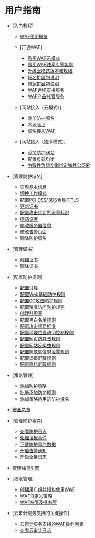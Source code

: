# 用户指南

-   [入门教程]
    -   [WAF使用概览](WAF使用概览.md)
    -   [开通WAF]
        -   [购买WAF云模式](购买WAF云模式.md)
        -   [购买WAF独享引擎实例](购买WAF独享引擎实例.md)
        -   [升级云模式版本和规格](升级云模式版本和规格.md)
        -   [域名扩展包说明](域名扩展包说明.md)
        -   [带宽扩展包说明](带宽扩展包说明.md)
        -   [WAF远程支持服务](WAF远程支持服务.md)
        -   [WAF产品托管服务](WAF产品托管服务.md)

    -   [网站接入（云模式）]
        -   [添加防护域名](添加防护域名.md)
        -   [本地验证](本地验证.md)
        -   [域名接入WAF](域名接入WAF.md)

    -   [网站接入（独享模式）]
        -   [添加防护网站](添加防护网站.md)
        -   [配置负载均衡](配置负载均衡.md)
        -   [为弹性负载均衡绑定弹性公网IP](为弹性负载均衡绑定弹性公网IP.md)

-   [管理防护域名]
    -   [查看基本信息](查看基本信息.md)
    -   [切换工作模式](切换工作模式.md)
    -   [配置PCI DSS/3DS合规与TLS](配置PCI-DSS-3DS合规与TLS.md)
    -   [更新证书](更新证书.md)
    -   [配置攻击惩罚的流量标识](配置攻击惩罚的流量标识.md)
    -   [线路设置](线路设置.md)
    -   [修改服务器信息](修改服务器信息.md)
    -   [修改告警页面](修改告警页面.md)
    -   [删除防护域名](删除防护域名.md)

-   [管理证书]
    -   [创建证书](创建证书.md)
    -   [删除证书](删除证书.md)

-   [配置防护规则]
    -   [配置引导](配置引导.md)
    -   [配置Web基础防护规则](配置Web基础防护规则.md)
    -   [配置CC攻击防护规则](配置CC攻击防护规则.md)
    -   [配置精准访问防护规则](配置精准访问防护规则.md)
    -   [创建引用表](创建引用表.md)
    -   [配置黑白名单规则](配置黑白名单规则.md)
    -   [配置攻击惩罚标准](配置攻击惩罚标准.md)
    -   [配置地理位置访问控制规则](配置地理位置访问控制规则.md)
    -   [配置网页防篡改规则](配置网页防篡改规则.md)
    -   [配置网站反爬虫规则](配置网站反爬虫规则.md)
    -   [配置防敏感信息泄露规则](配置防敏感信息泄露规则.md)
    -   [配置误报屏蔽规则](配置误报屏蔽规则.md)
    -   [配置隐私屏蔽规则](配置隐私屏蔽规则.md)

-   [策略管理]
    -   [添加防护策略](添加防护策略.md)
    -   [批量添加防护规则](批量添加防护规则.md)
    -   [添加策略适用的防护域名](添加策略适用的防护域名.md)

-   [安全总览](安全总览.md)
-   [管理防护事件]
    -   [查看防护日志](查看防护日志.md)
    -   [处理误报事件](处理误报事件.md)
    -   [下载防护事件数据](下载防护事件数据.md)
    -   [开启告警通知](开启告警通知.md)
    -   [开启全量日志](开启全量日志.md)

-   [管理独享引擎](管理独享引擎.md)
-   [权限管理]
    -   [创建用户组并授权使用WAF](创建用户组并授权使用WAF.md)
    -   [WAF自定义策略](WAF自定义策略.md)
    -   [WAF权限及授权项](WAF权限及授权项.md)

-   [云审计服务支持的关键操作]
    -   [云审计服务支持的WAF操作列表](云审计服务支持的WAF操作列表.md)
    -   [查看云审计日志](查看云审计日志.md)

